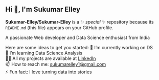 ## Hi 👋, I'm Sukumar Elley


**Sukumar-Elley/Sukumar-Elley** is a ✨ _special_ ✨ repository because its `README.md` (this file) appears on your GitHub profile.

A passionate Web developer and Data Science enthusiast from India

Here are some ideas to get you started:
🔭 I’m currently working on DS  
🌱 I’m learning Data Science Analysis  
👨‍💻 All my projects are available at [LinkedIn](https://www.linkedin.com/in/sukumar-elley-318b31337/)  
📫 How to reach me: sukumarelley1@gmail.com  
⚡ Fun fact: I love turning data into stories

